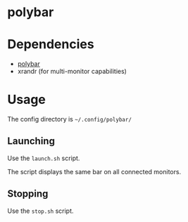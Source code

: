 # polybar

# Dependencies
* [polybar](https://aur.archlinux.org/packages/polybar)
* xrandr (for multi-monitor capabilities)

# Usage
The config directory is `~/.config/polybar/`

## Launching
Use the `launch.sh` script.

The script displays the same bar on all connected monitors.

## Stopping
Use the `stop.sh` script.
